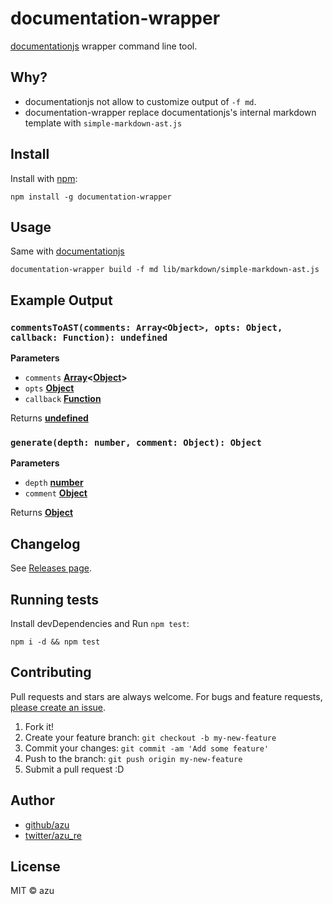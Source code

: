 # documentation-wrapper

[documentationjs](https://github.com/documentationjs/documentation "documentation") wrapper command line tool.

## Why?

-   documentationjs not allow to customize output of `-f md`.
-   documentation-wrapper replace documentationjs's internal markdown template with `simple-markdown-ast.js`

## Install

Install with [npm](https://www.npmjs.com/):

    npm install -g documentation-wrapper

## Usage

Same with [documentationjs](https://github.com/documentationjs/documentation "documentation")

    documentation-wrapper build -f md lib/markdown/simple-markdown-ast.js

## Example Output

### `commentsToAST(comments: Array<Object>, opts: Object, callback: Function): undefined`

**Parameters**

-   `comments` **[Array](https://developer.mozilla.org/en-US/docs/Web/JavaScript/Reference/Global_Objects/Array)&lt;[Object](https://developer.mozilla.org/en-US/docs/Web/JavaScript/Reference/Global_Objects/Object)>** 
-   `opts` **[Object](https://developer.mozilla.org/en-US/docs/Web/JavaScript/Reference/Global_Objects/Object)** 
-   `callback` **[Function](https://developer.mozilla.org/en-US/docs/Web/JavaScript/Reference/Statements/function)** 

Returns **[undefined](https://developer.mozilla.org/en-US/docs/Web/JavaScript/Reference/Global_Objects/undefined)** 

### `generate(depth: number, comment: Object): Object`

**Parameters**

-   `depth` **[number](https://developer.mozilla.org/en-US/docs/Web/JavaScript/Reference/Global_Objects/Number)** 
-   `comment` **[Object](https://developer.mozilla.org/en-US/docs/Web/JavaScript/Reference/Global_Objects/Object)** 

Returns **[Object](https://developer.mozilla.org/en-US/docs/Web/JavaScript/Reference/Global_Objects/Object)** 

## Changelog

See [Releases page](https://github.com/azu/documentation-wrapper/releases).

## Running tests

Install devDependencies and Run `npm test`:

    npm i -d && npm test

## Contributing

Pull requests and stars are always welcome.
For bugs and feature requests, [please create an issue](https://github.com/azu/documentation-wrapper/issues).

1.  Fork it!
2.  Create your feature branch: `git checkout -b my-new-feature`
3.  Commit your changes: `git commit -am 'Add some feature'`
4.  Push to the branch: `git push origin my-new-feature`
5.  Submit a pull request :D

## Author

-   [github/azu](https://github.com/azu)
-   [twitter/azu_re](http://twitter.com/azu_re)

## License

MIT © azu
